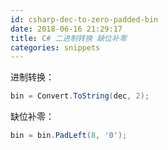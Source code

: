 ```yaml
---
id: csharp-dec-to-zero-padded-bin
date: 2018-06-16 21:29:17
title: C# 二进制转换 缺位补零
categories: snippets
---
```


进制转换：

```csharp
bin = Convert.ToString(dec, 2);
```

缺位补零：

```csharp
bin = bin.PadLeft(8, '0');
```